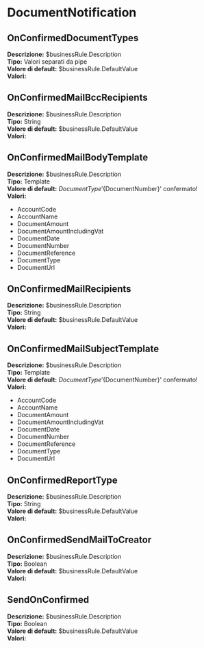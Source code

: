 # DocumentNotification
OnConfirmedDocumentTypes 
----
**Descrizione:** $businessRule.Description <br>
**Tipo:** Valori separati da pipe <br>
**Valore di default:** $businessRule.DefaultValue <br>
**Valori:**

OnConfirmedMailBccRecipients 
----
**Descrizione:** $businessRule.Description <br>
**Tipo:** String <br>
**Valore di default:** $businessRule.DefaultValue <br>
**Valori:**

OnConfirmedMailBodyTemplate 
----
**Descrizione:** $businessRule.Description <br>
**Tipo:** Template <br>
**Valore di default:** ${DocumentType} '${DocumentNumber}' confermato! <br>
**Valori:**
* AccountCode
* AccountName
* DocumentAmount
* DocumentAmountIncludingVat
* DocumentDate
* DocumentNumber
* DocumentReference
* DocumentType
* DocumentUrl

OnConfirmedMailRecipients 
----
**Descrizione:** $businessRule.Description <br>
**Tipo:** String <br>
**Valore di default:** $businessRule.DefaultValue <br>
**Valori:**

OnConfirmedMailSubjectTemplate 
----
**Descrizione:** $businessRule.Description <br>
**Tipo:** Template <br>
**Valore di default:** ${DocumentType} '${DocumentNumber}' confermato! <br>
**Valori:**
* AccountCode
* AccountName
* DocumentAmount
* DocumentAmountIncludingVat
* DocumentDate
* DocumentNumber
* DocumentReference
* DocumentType
* DocumentUrl

OnConfirmedReportType 
----
**Descrizione:** $businessRule.Description <br>
**Tipo:** String <br>
**Valore di default:** $businessRule.DefaultValue <br>
**Valori:**

OnConfirmedSendMailToCreator 
----
**Descrizione:** $businessRule.Description <br>
**Tipo:** Boolean <br>
**Valore di default:** $businessRule.DefaultValue <br>
**Valori:**

SendOnConfirmed 
----
**Descrizione:** $businessRule.Description <br>
**Tipo:** Boolean <br>
**Valore di default:** $businessRule.DefaultValue <br>
**Valori:**

